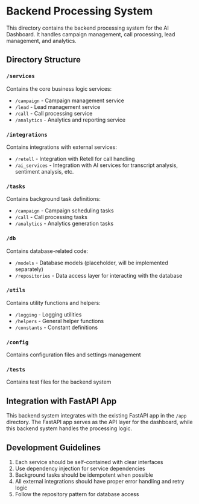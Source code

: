 # Backend Processing System

This directory contains the backend processing system for the AI Dashboard. It handles campaign management, call processing, lead management, and analytics.

## Directory Structure

### `/services`
Contains the core business logic services:
- `/campaign` - Campaign management service
- `/lead` - Lead management service
- `/call` - Call processing service
- `/analytics` - Analytics and reporting service

### `/integrations`
Contains integrations with external services:
- `/retell` - Integration with Retell for call handling
- `/ai_services` - Integration with AI services for transcript analysis, sentiment analysis, etc.

### `/tasks`
Contains background task definitions:
- `/campaign` - Campaign scheduling tasks
- `/call` - Call processing tasks
- `/analytics` - Analytics generation tasks

### `/db`
Contains database-related code:
- `/models` - Database models (placeholder, will be implemented separately)
- `/repositories` - Data access layer for interacting with the database

### `/utils`
Contains utility functions and helpers:
- `/logging` - Logging utilities
- `/helpers` - General helper functions
- `/constants` - Constant definitions

### `/config`
Contains configuration files and settings management

### `/tests`
Contains test files for the backend system

## Integration with FastAPI App

This backend system integrates with the existing FastAPI app in the `/app` directory. The FastAPI app serves as the API layer for the dashboard, while this backend system handles the processing logic.

## Development Guidelines

1. Each service should be self-contained with clear interfaces
2. Use dependency injection for service dependencies
3. Background tasks should be idempotent when possible
4. All external integrations should have proper error handling and retry logic
5. Follow the repository pattern for database access 